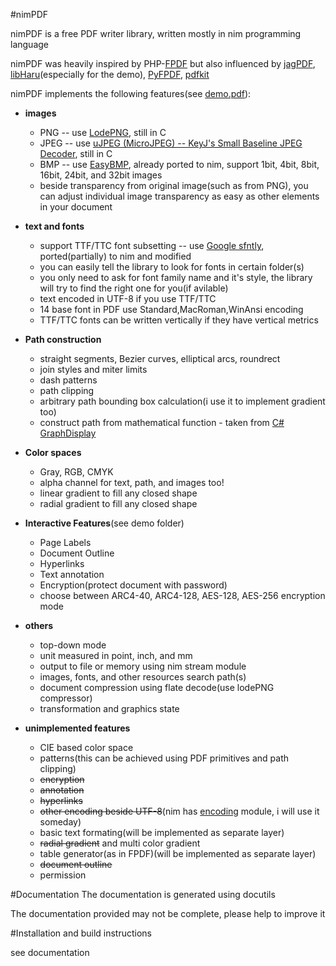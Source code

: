 #nimPDF

nimPDF is a free PDF writer library, written mostly in nim programming language

nimPDF was heavily inspired by PHP-[FPDF](http://www.fpdf.org) but also influenced by  [jagPDF](http://www.jagpdf.org), [libHaru](http://www.libharu.org)(especially for the demo), [PyFPDF](https://code.google.com/p/pyfpdf), [pdfkit](http://devongovett.github.io/pdfkit)

nimPDF implements the following features(see [demo.pdf](https://github.com/jangko/nimpdf/blob/master/demo.pdf)):

* **images**
  - PNG -- use [LodePNG](lodev.org/lodepng), still in C
  - JPEG -- use [uJPEG (MicroJPEG) -- KeyJ's Small Baseline JPEG Decoder](http://keyj.emphy.de/nanojpeg), still in C
  - BMP -- use [EasyBMP](http://easybmp.sourceforge.net), already ported to nim,      support 1bit, 4bit, 8bit, 16bit, 24bit, and 32bit images
  - beside transparency from original image(such as from PNG), you can adjust individual image transparency as easy as other elements in your document

* **text and fonts**
  - support TTF/TTC font subsetting -- use [Google sfntly](code.google.com/p/sfntly), ported(partially) to nim and modified
  - you can easily tell the library to look for fonts in certain folder(s)
  - you only need to ask for font family name and it's style, the library will try to find the right one for you(if avilable)
  - text encoded in UTF-8 if you use TTF/TTC
  - 14 base font in PDF use Standard,MacRoman,WinAnsi encoding
  - TTF/TTC fonts can be written vertically if they have vertical metrics

* **Path construction**
  - straight segments, Bezier curves, elliptical arcs, roundrect
  - join styles and miter limits
  - dash patterns
  - path clipping
  - arbitrary path bounding box calculation(i use it to implement gradient too)
  - construct path from mathematical function - taken from [ C# GraphDisplay](http://www.codeproject.com/Articles/58280/GraphDisplay-a-Bezier-based-control-for-graphing-f)

* **Color spaces**
  - Gray, RGB, CMYK
  - alpha channel for text, path, and images too!
  - linear gradient to fill any closed shape
  - radial gradient to fill any closed shape

* **Interactive Features**(see demo folder)
  - Page Labels
  - Document Outline
  - Hyperlinks
  - Text annotation
  - Encryption(protect document with password)
  - choose between ARC4-40, ARC4-128, AES-128, AES-256 encryption mode


* **others**
  - top-down mode
  - unit measured in point, inch, and mm
  - output to file or memory using nim stream module
  - images, fonts, and other resources search path(s)
  - document compression using flate decode(use lodePNG compressor)
  - transformation and graphics state

* **unimplemented features**
  - CIE based color space
  - patterns(this can be achieved using PDF primitives and path clipping)
  - ~~encryption~~
  - ~~annotation~~
  - ~~hyperlinks~~
  - ~~other encoding beside UTF-8~~(nim has [encoding](http://nim-lang.org/docs/encodings.html) module, i will use it someday)
  - basic text formating(will be implemented as separate layer)
  - ~~radial gradient~~ and multi color gradient
  - table generator(as in FPDF)(will be implemented as separate layer)
  - ~~document outline~~
  - permission

#Documentation
The documentation is generated using docutils

The documentation provided may not be complete, please help to improve it

#Installation and build instructions

see documentation
